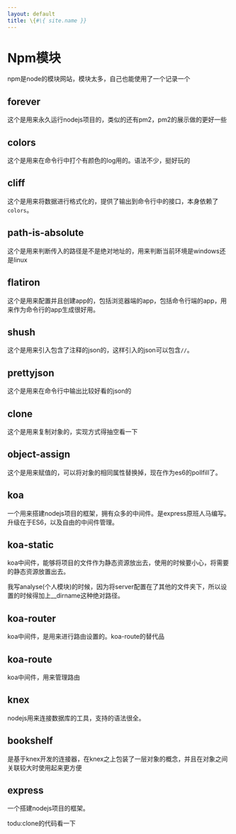 ```yaml
---
layout: default
title: \{#\{ site.name }}
---
```

# Npm模块
npm是node的模块网站，模块太多，自己也能使用了一个记录一个

## forever
这个是用来永久运行nodejs项目的，类似的还有pm2，pm2的展示做的更好一些

## colors
这个是用来在命令行中打个有颜色的log用的。语法不少，挺好玩的

## cliff
这个是用来将数据进行格式化的，提供了输出到命令行中的接口，本身依赖了`colors`。

## path-is-absolute
这个是用来判断传入的路径是不是绝对地址的，用来判断当前环境是windows还是linux

## flatiron
这个是用来配置并且创建app的，包括浏览器端的app，包括命令行端的app，用来作为命令行的app生成很好用。

## shush
这个是用来引入包含了注释的json的，这样引入的json可以包含`//`。

## prettyjson
这个是用来在命令行中输出比较好看的json的

## clone
这个是用来复制对象的，实现方式得抽空看一下

## object-assign
这个是用来赋值的，可以将对象的相同属性替换掉，现在作为es6的pollfill了。

## koa
一个用来搭建nodejs项目的框架，拥有众多的中间件。是express原班人马编写。升级在于ES6，以及自由的中间件管理。

## koa-static
koa中间件，能够将项目的文件作为静态资源放出去，使用的时候要小心，将需要的静态资源放置出去。

我写analyse(个人模块)的时候，因为将server配置在了其他的文件夹下，所以设置的时候得加上__dirname这种绝对路径。

## koa-router
koa中间件，是用来进行路由设置的。koa-route的替代品

## koa-route
koa中间件，用来管理路由

## knex
nodejs用来连接数据库的工具，支持的语法很全。

## bookshelf
是基于knex开发的连接器，在knex之上包装了一层对象的概念，并且在对象之间关联较大时使用起来更方便

## express
一个搭建nodejs项目的框架。



todu:clone的代码看一下
